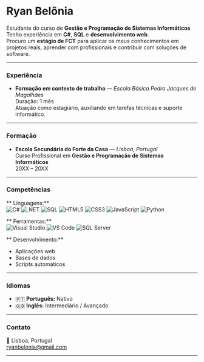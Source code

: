# Ryan Belônia

 Estudante do curso de **Gestão e Programação de Sistemas Informáticos**  
 Tenho experiência em **C#**, **SQL** e **desenvolvimento web**.  
 Procuro um **estágio de FCT** para aplicar os meus conhecimentos em projetos reais, aprender com profissionais e contribuir com soluções de software.

---

###  Experiência
-  **Formação em contexto de trabalho** — *Escola Básica Pedro Jacques de Magalhães*  
   Duração: 1 mês  
   Atuação como estagiário, auxiliando em tarefas técnicas e suporte informático.

---

###  Formação
- **Escola Secundária do Forte da Casa** — *Lisboa, Portugal*  
   Curso Profissional em **Gestão e Programação de Sistemas Informáticos**  
   20XX – 20XX

---

###  Competências

** Linguagens:**  
![C#](https://img.shields.io/badge/-C%23-239120?logo=c-sharp&logoColor=white)
![.NET](https://img.shields.io/badge/-.NET-512BD4?logo=dotnet&logoColor=white)
![SQL](https://img.shields.io/badge/-SQL-003B57?logo=sqlite&logoColor=white)
![HTML5](https://img.shields.io/badge/-HTML5-E34F26?logo=html5&logoColor=white)
![CSS3](https://img.shields.io/badge/-CSS3-1572B6?logo=css3&logoColor=white)
![JavaScript](https://img.shields.io/badge/-JavaScript-F7DF1E?logo=javascript&logoColor=black)
![Python](https://img.shields.io/badge/-Python-3776AB?logo=python&logoColor=white)

** Ferramentas:**  
![Visual Studio](https://img.shields.io/badge/-Visual%20Studio-5C2D91?logo=visual-studio&logoColor=white)
![VS Code](https://img.shields.io/badge/-Visual%20Studio%20Code-007ACC?logo=visual-studio-code&logoColor=white)
![SQL Server](https://img.shields.io/badge/-SQL%20Server-CC2927?logo=microsoft-sql-server&logoColor=white)

** Desenvolvimento:**  
- Aplicações web  
- Bases de dados  
- Scripts automáticos

---

###  Idiomas
- 🇵🇹 **Português:** Nativo  
- 🇬🇧 **Inglês:** Intermediário / Avançado  

---

###  Contato
📍 Lisboa, Portugal  
 [ryanbelonia@gmail.com](mailto:ryanbelonia@gmail.com)

---
